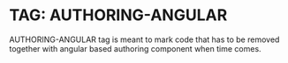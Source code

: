 # TAG: AUTHORING-ANGULAR

AUTHORING-ANGULAR tag is meant to mark code that has to be removed together with angular based authoring component when time comes.